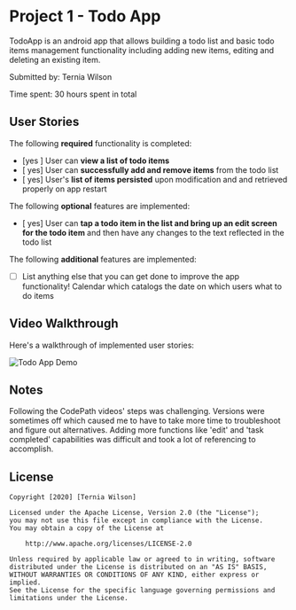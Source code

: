 # Project 1 - Todo App

TodoApp is an android app that allows building a todo list and basic todo items management functionality including adding new items, editing and deleting an existing item.

Submitted by: Ternia Wilson

Time spent: 30 hours spent in total

## User Stories

The following **required** functionality is completed:

* [yes ] User can **view a list of todo items**
* [ yes] User can **successfully add and remove items** from the todo list
* [ yes] User's **list of items persisted** upon modification and and retrieved properly on app restart

The following **optional** features are implemented:

* [ yes] User can **tap a todo item in the list and bring up an edit screen for the todo item** and then have any changes to the text reflected in the todo list

The following **additional** features are implemented:

* [ ] List anything else that you can get done to improve the app functionality!
Calendar which catalogs the date on which users what to do items

## Video Walkthrough

Here's a walkthrough of implemented user stories:

<img src='https://imgur.com/d0x11ra.mp4' title='Demo' width='' alt='Todo App Demo' />



## Notes

Following the CodePath videos' steps was challenging. Versions were sometimes off which caused me to have to take more time to troubleshoot and figure out alternatives.
Adding more functions like 'edit' and 'task completed' capabilities was difficult and took a lot of referencing to accomplish.

## License

    Copyright [2020] [Ternia Wilson]

    Licensed under the Apache License, Version 2.0 (the "License");
    you may not use this file except in compliance with the License.
    You may obtain a copy of the License at

        http://www.apache.org/licenses/LICENSE-2.0

    Unless required by applicable law or agreed to in writing, software
    distributed under the License is distributed on an "AS IS" BASIS,
    WITHOUT WARRANTIES OR CONDITIONS OF ANY KIND, either express or implied.
    See the License for the specific language governing permissions and
    limitations under the License.
